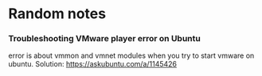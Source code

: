 # Random notes

### Troubleshooting VMware player error on Ubuntu
error is about vmmon and vmnet modules when you try to start vmware on ubuntu.
Solution: https://askubuntu.com/a/1145426
